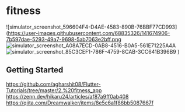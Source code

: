 # fitness

![simulator_screenshot_596604F4-D4AE-4583-890B-76BBF77CD993](https://user-images.githubusercontent.com/68835326/141674906-7b597dae-5293-49a7-9698-5ab7063e2bff.png
![simulator_screenshot_A08A7ECD-0AB8-4516-B0A5-561E71225A4A](https://user-images.githubusercontent.com/68835326/141674910-71b1096c-e92a-488d-8e2d-ec597a2bde5e.png)
![simulator_screenshot_85C3CEF1-786F-4759-8CAB-3CC641B396B9](https://user-images.githubusercontent.com/68835326/141674913-744c2e6a-eab7-479e-bc28-56aabef38989.png)
)


## Getting Started

https://github.com/agharshit08/Flutter-Tutorials/tree/master/2.%20fitness_app
https://zenn.dev/hikaru24/articles/af87a9ff0ab408
https://qiita.com/Dreamwalker/items/8e5c6a1f86bb5087667f
